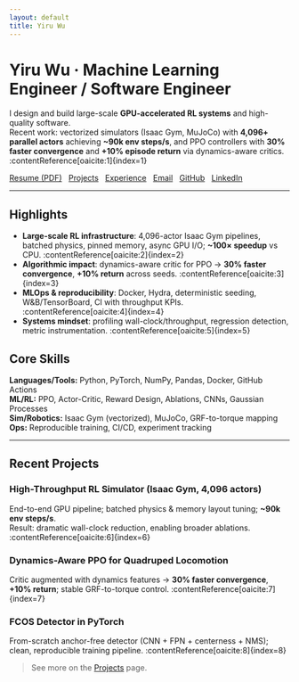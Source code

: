 ```yaml
---
layout: default
title: Yiru Wu
---
```


# Yiru Wu · Machine Learning Engineer / Software Engineer

I design and build large-scale **GPU-accelerated RL systems** and high-quality software.  
Recent work: vectorized simulators (Isaac Gym, MuJoCo) with **4,096+ parallel actors** achieving **~90k env steps/s**, and PPO controllers with **30% faster convergence** and **+10% episode return** via dynamics-aware critics. :contentReference[oaicite:1]{index=1}

<div style="display:flex; gap:12px; flex-wrap:wrap;">
  <a class="btn btn-primary" href="/resume">Resume (PDF)</a>
  <a class="btn" href="/projects">Projects</a>
  <a class="btn" href="/experience">Experience</a>
  <a class="btn" href="mailto:wu754@wisc.edu">Email</a>
  <a class="btn" href="https://github.com/<your-github-username>">GitHub</a>
  <a class="btn" href="https://www.linkedin.com/in/<your-linkedin-slug>/">LinkedIn</a>
</div>

---

## Highlights
- **Large-scale RL infrastructure**: 4,096-actor Isaac Gym pipelines, batched physics, pinned memory, async GPU I/O; **~100× speedup** vs CPU. :contentReference[oaicite:2]{index=2}  
- **Algorithmic impact**: dynamics-aware critic for PPO → **30% faster convergence**, **+10% return** across seeds. :contentReference[oaicite:3]{index=3}  
- **MLOps & reproducibility**: Docker, Hydra, deterministic seeding, W&B/TensorBoard, CI with throughput KPIs. :contentReference[oaicite:4]{index=4}  
- **Systems mindset**: profiling wall-clock/throughput, regression detection, metric instrumentation. :contentReference[oaicite:5]{index=5}

## Core Skills
**Languages/Tools:** Python, PyTorch, NumPy, Pandas, Docker, GitHub Actions  
**ML/RL:** PPO, Actor-Critic, Reward Design, Ablations, CNNs, Gaussian Processes  
**Sim/Robotics:** Isaac Gym (vectorized), MuJoCo, GRF-to-torque mapping  
**Ops:** Reproducible training, CI/CD, experiment tracking

---

## Recent Projects
### High-Throughput RL Simulator (Isaac Gym, 4,096 actors)
End-to-end GPU pipeline; batched physics & memory layout tuning; **~90k env steps/s**.  
Result: dramatic wall-clock reduction, enabling broader ablations. :contentReference[oaicite:6]{index=6}

### Dynamics-Aware PPO for Quadruped Locomotion
Critic augmented with dynamics features → **30% faster convergence**, **+10% return**; stable GRF-to-torque control. :contentReference[oaicite:7]{index=7}

### FCOS Detector in PyTorch
From-scratch anchor-free detector (CNN + FPN + centerness + NMS); clean, reproducible training pipeline. :contentReference[oaicite:8]{index=8}

> See more on the [Projects](/projects) page.
